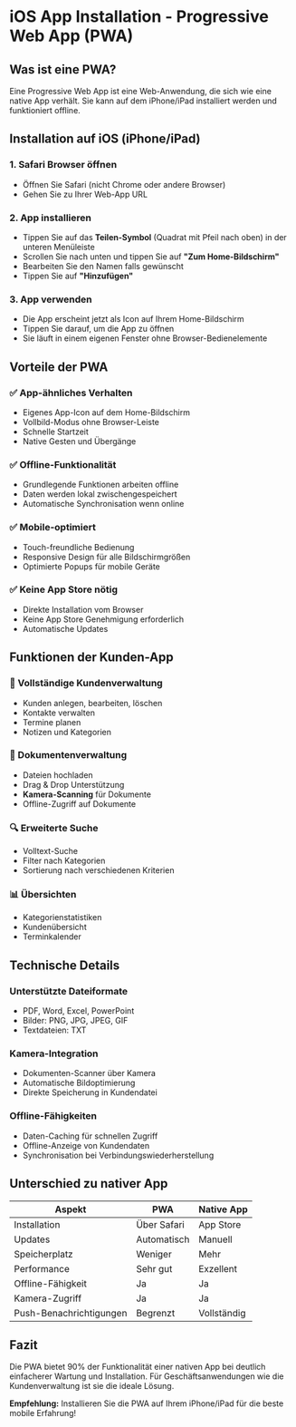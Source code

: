 # iOS App Installation - Progressive Web App (PWA)

## Was ist eine PWA?
Eine Progressive Web App ist eine Web-Anwendung, die sich wie eine native App verhält. Sie kann auf dem iPhone/iPad installiert werden und funktioniert offline.

## Installation auf iOS (iPhone/iPad)

### 1. Safari Browser öffnen
- Öffnen Sie Safari (nicht Chrome oder andere Browser)
- Gehen Sie zu Ihrer Web-App URL

### 2. App installieren
- Tippen Sie auf das **Teilen-Symbol** (Quadrat mit Pfeil nach oben) in der unteren Menüleiste
- Scrollen Sie nach unten und tippen Sie auf **"Zum Home-Bildschirm"**
- Bearbeiten Sie den Namen falls gewünscht
- Tippen Sie auf **"Hinzufügen"**

### 3. App verwenden
- Die App erscheint jetzt als Icon auf Ihrem Home-Bildschirm
- Tippen Sie darauf, um die App zu öffnen
- Sie läuft in einem eigenen Fenster ohne Browser-Bedienelemente

## Vorteile der PWA

### ✅ App-ähnliches Verhalten
- Eigenes App-Icon auf dem Home-Bildschirm
- Vollbild-Modus ohne Browser-Leiste
- Schnelle Startzeit
- Native Gesten und Übergänge

### ✅ Offline-Funktionalität
- Grundlegende Funktionen arbeiten offline
- Daten werden lokal zwischengespeichert
- Automatische Synchronisation wenn online

### ✅ Mobile-optimiert
- Touch-freundliche Bedienung
- Responsive Design für alle Bildschirmgrößen
- Optimierte Popups für mobile Geräte

### ✅ Keine App Store nötig
- Direkte Installation vom Browser
- Keine App Store Genehmigung erforderlich
- Automatische Updates

## Funktionen der Kunden-App

### 📱 Vollständige Kundenverwaltung
- Kunden anlegen, bearbeiten, löschen
- Kontakte verwalten
- Termine planen
- Notizen und Kategorien

### 📄 Dokumentenverwaltung
- Dateien hochladen
- Drag & Drop Unterstützung
- **Kamera-Scanning** für Dokumente
- Offline-Zugriff auf Dokumente

### 🔍 Erweiterte Suche
- Volltext-Suche
- Filter nach Kategorien
- Sortierung nach verschiedenen Kriterien

### 📊 Übersichten
- Kategorienstatistiken
- Kundenübersicht
- Terminkalender

## Technische Details

### Unterstützte Dateiformate
- PDF, Word, Excel, PowerPoint
- Bilder: PNG, JPG, JPEG, GIF
- Textdateien: TXT

### Kamera-Integration
- Dokumenten-Scanner über Kamera
- Automatische Bildoptimierung
- Direkte Speicherung in Kundendatei

### Offline-Fähigkeiten
- Daten-Caching für schnellen Zugriff
- Offline-Anzeige von Kundendaten
- Synchronisation bei Verbindungswiederherstellung

## Unterschied zu nativer App

| Aspekt | PWA | Native App |
|--------|-----|------------|
| Installation | Über Safari | App Store |
| Updates | Automatisch | Manuell |
| Speicherplatz | Weniger | Mehr |
| Performance | Sehr gut | Exzellent |
| Offline-Fähigkeit | Ja | Ja |
| Kamera-Zugriff | Ja | Ja |
| Push-Benachrichtigungen | Begrenzt | Vollständig |

## Fazit

Die PWA bietet 90% der Funktionalität einer nativen App bei deutlich einfacherer Wartung und Installation. Für Geschäftsanwendungen wie die Kundenverwaltung ist sie die ideale Lösung.

**Empfehlung:** Installieren Sie die PWA auf Ihrem iPhone/iPad für die beste mobile Erfahrung!